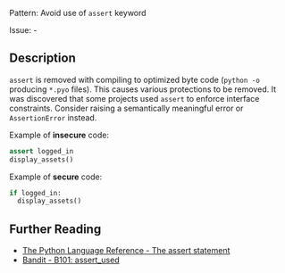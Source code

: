 Pattern: Avoid use of `assert` keyword

Issue: -

## Description

`assert` is removed with compiling to optimized byte code (`python -o` producing `*.pyo` files). This causes various protections to be removed. It was discovered that some projects used `assert` to enforce interface constraints. Consider raising a semantically meaningful error or `AssertionError` instead.


Example of **insecure** code:

```python
assert logged_in
display_assets()
```

Example of **secure** code:

```python
if logged_in:
  display_assets()
```

## Further Reading

* [The Python Language Reference - The assert statement](https://docs.python.org/2/reference/simple_stmts.html#the-assert-statement)
* [Bandit - B101: assert_used](https://bandit.readthedocs.io/en/latest/plugins/b101_assert_used.html)
